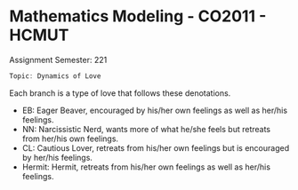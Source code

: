 # Mathematics Modeling - CO2011 - HCMUT
Assignment Semester: 221
```cpp 
Topic: Dynamics of Love
```
Each branch is a type of love that follows these denotations.
* EB: Eager Beaver, encouraged by his/her own feelings as well as her/his feelings.
* NN: Narcissistic Nerd, wants more of what he/she feels but retreats from her/his own feelings.
* CL: Cautious Lover, retreats from his/her own feelings but is encouraged by her/his feelings.
* Hermit: Hermit, retreats from his/her own feelings as well as her/his feelings.
